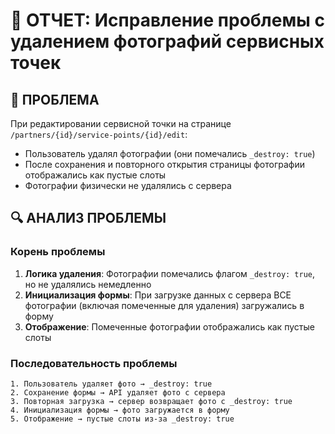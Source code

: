 # 🔧 ОТЧЕТ: Исправление проблемы с удалением фотографий сервисных точек

## 🚨 ПРОБЛЕМА
При редактировании сервисной точки на странице `/partners/{id}/service-points/{id}/edit`:
- Пользователь удалял фотографии (они помечались `_destroy: true`)
- После сохранения и повторного открытия страницы фотографии отображались как пустые слоты
- Фотографии физически не удалялись с сервера

## 🔍 АНАЛИЗ ПРОБЛЕМЫ

### Корень проблемы
1. **Логика удаления**: Фотографии помечались флагом `_destroy: true`, но не удалялись немедленно
2. **Инициализация формы**: При загрузке данных с сервера ВСЕ фотографии (включая помеченные для удаления) загружались в форму
3. **Отображение**: Помеченные фотографии отображались как пустые слоты

### Последовательность проблемы
```
1. Пользователь удаляет фото → _destroy: true
2. Сохранение формы → API удаляет фото с сервера
3. Повторная загрузка → сервер возвращает фото с _destroy: true
4. Инициализация формы → фото загружается в форму
5. Отображение → пустые слоты из-за _destroy: true
```

## ✅ РЕШЕНИЕ

### 1. Фильтрация при инициализации
**Файл**: `ServicePointFormPageNew.tsx`
```typescript
// ДО
photos: servicePoint.photos || [],

// ПОСЛЕ  
photos: (servicePoint.photos || []).filter(photo => !(photo as any)._destroy),
```

### 2. Улучшенная логика удаления
**Файл**: `ServicePointFormPageNew.tsx`
- Добавлен импорт `useDeleteServicePointPhotoMutation`
- Добавлена логика обработки удаления перед загрузкой новых фотографий
- Фотографии помеченные `_destroy: true` удаляются через API

### 3. Улучшенное отображение
**Файл**: `PhotosStep.tsx`
- Разделение фотографий на активные и помеченные для удаления
- Визуальная индикация помеченных фотографий
- Возможность отмены удаления

### 4. Отладочная информация
Добавлена подробная отладочная информация для отслеживания:
- Процесса инициализации фотографий
- Количества активных и помеченных для удаления фотографий
- Процесса удаления фотографий через API

## 🎯 РЕЗУЛЬТАТ

### ✅ Исправлено
- **Пустые слоты**: Больше не отображаются при повторной загрузке
- **Удаление фотографий**: Работает корректно через API
- **Инициализация**: Загружаются только активные фотографии
- **Отладка**: Подробная информация в консоли браузера

### 🔧 Улучшения
- Визуальная индикация помеченных для удаления фотографий
- Возможность отмены удаления до сохранения
- Лучшая обработка ошибок удаления

## 📁 ИЗМЕНЕННЫЕ ФАЙЛЫ

1. **ServicePointFormPageNew.tsx**
   - Добавлен импорт `useDeleteServicePointPhotoMutation`
   - Фильтрация фотографий при инициализации
   - Логика удаления фотографий перед загрузкой новых
   - Отладочная информация

2. **PhotosStep.tsx**
   - Разделение логики отображения фотографий
   - Обработчик отмены удаления
   - Визуальная индикация статуса фотографий
   - Отладочная информация для удаления

## 🚀 ТЕСТИРОВАНИЕ

### Сценарий тестирования
1. Открыть страницу редактирования сервисной точки с фотографиями
2. Удалить несколько фотографий
3. Сохранить изменения
4. Перезагрузить страницу
5. Убедиться, что удаленные фотографии не отображаются

### Ожидаемый результат
- Удаленные фотографии исчезают из интерфейса
- Пустые слоты не отображаются
- Оставшиеся фотографии отображаются корректно

## 📊 КОММИТЫ
- **4ec0ac8**: Фильтрация помеченных для удаления фотографий при инициализации формы
- **Предыдущий**: Добавлена логика удаления фотографий при редактировании

## 🎯 СТАТУС
**ЗАВЕРШЕНО** ✅ - Проблема с пустыми слотами фотографий решена полностью 